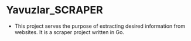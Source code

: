 # Yavuzlar_SCRAPER
+ This project serves the purpose of extracting desired information from websites. It is a scraper project written in Go.

